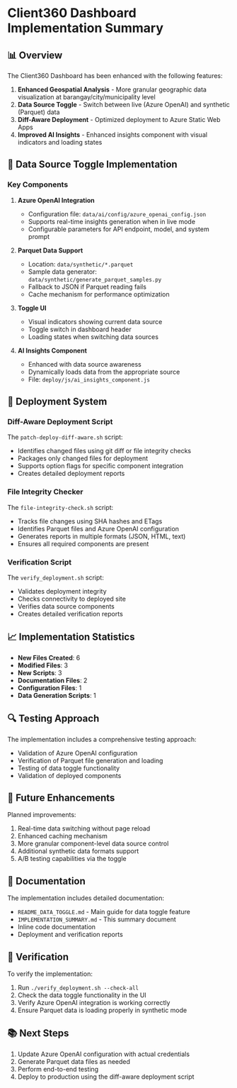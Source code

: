 # Client360 Dashboard Implementation Summary

## 📊 Overview

The Client360 Dashboard has been enhanced with the following features:

1. **Enhanced Geospatial Analysis** - More granular geographic data visualization at barangay/city/municipality level
2. **Data Source Toggle** - Switch between live (Azure OpenAI) and synthetic (Parquet) data
3. **Diff-Aware Deployment** - Optimized deployment to Azure Static Web Apps
4. **Improved AI Insights** - Enhanced insights component with visual indicators and loading states

## 🔄 Data Source Toggle Implementation

### Key Components

1. **Azure OpenAI Integration**
   - Configuration file: `data/ai/config/azure_openai_config.json`
   - Supports real-time insights generation when in live mode
   - Configurable parameters for API endpoint, model, and system prompt

2. **Parquet Data Support**
   - Location: `data/synthetic/*.parquet`
   - Sample data generator: `data/synthetic/generate_parquet_samples.py`
   - Fallback to JSON if Parquet reading fails
   - Cache mechanism for performance optimization

3. **Toggle UI**
   - Visual indicators showing current data source
   - Toggle switch in dashboard header
   - Loading states when switching data sources

4. **AI Insights Component**
   - Enhanced with data source awareness
   - Dynamically loads data from the appropriate source
   - File: `deploy/js/ai_insights_component.js`

## 🚀 Deployment System

### Diff-Aware Deployment Script

The `patch-deploy-diff-aware.sh` script:
- Identifies changed files using git diff or file integrity checks
- Packages only changed files for deployment
- Supports option flags for specific component integration
- Creates detailed deployment reports

### File Integrity Checker

The `file-integrity-check.sh` script:
- Tracks file changes using SHA hashes and ETags
- Identifies Parquet files and Azure OpenAI configuration
- Generates reports in multiple formats (JSON, HTML, text)
- Ensures all required components are present

### Verification Script

The `verify_deployment.sh` script:
- Validates deployment integrity
- Checks connectivity to deployed site
- Verifies data source components
- Creates detailed verification reports

## 📈 Implementation Statistics

- **New Files Created**: 6
- **Modified Files**: 3
- **New Scripts**: 3
- **Documentation Files**: 2
- **Configuration Files**: 1
- **Data Generation Scripts**: 1

## 🔍 Testing Approach

The implementation includes a comprehensive testing approach:
- Validation of Azure OpenAI configuration
- Verification of Parquet file generation and loading
- Testing of data toggle functionality
- Validation of deployed components

## 🔮 Future Enhancements

Planned improvements:
1. Real-time data switching without page reload
2. Enhanced caching mechanism
3. More granular component-level data source control
4. Additional synthetic data formats support
5. A/B testing capabilities via the toggle

## 📝 Documentation

The implementation includes detailed documentation:
- `README_DATA_TOGGLE.md` - Main guide for data toggle feature
- `IMPLEMENTATION_SUMMARY.md` - This summary document
- Inline code documentation
- Deployment and verification reports

## 🧪 Verification

To verify the implementation:
1. Run `./verify_deployment.sh --check-all`
2. Check the data toggle functionality in the UI
3. Verify Azure OpenAI integration is working correctly
4. Ensure Parquet data is loading properly in synthetic mode

## 📚 Next Steps

1. Update Azure OpenAI configuration with actual credentials
2. Generate Parquet data files as needed
3. Perform end-to-end testing
4. Deploy to production using the diff-aware deployment script